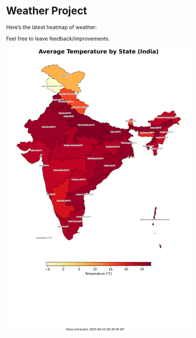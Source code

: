 # Weather Project

Here’s the latest heatmap of weather:

Feel free to leave feedback/improvements.

![India Heatmap](docs/assets/india_heatmap.png?v=D09FB0)

